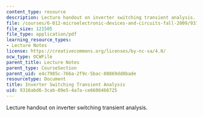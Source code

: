 ```yaml
---
content_type: resource
description: Lecture handout on inverter switching transient analysis.
file: /courses/6-012-microelectronic-devices-and-circuits-fall-2009/9316abd63cab09e54a7ace6606466725_MIT6_012F09_lec14_delays.pdf
file_size: 121505
file_type: application/pdf
learning_resource_types:
- Lecture Notes
license: https://creativecommons.org/licenses/by-nc-sa/4.0/
ocw_type: OCWFile
parent_title: Lecture Notes
parent_type: CourseSection
parent_uid: e4c7985c-766a-2f9c-5bac-08869dd8bade
resourcetype: Document
title: Inverter Switching Transient Analysis
uid: 9316abd6-3cab-09e5-4a7a-ce6606466725
---
```

Lecture handout on inverter switching transient analysis.